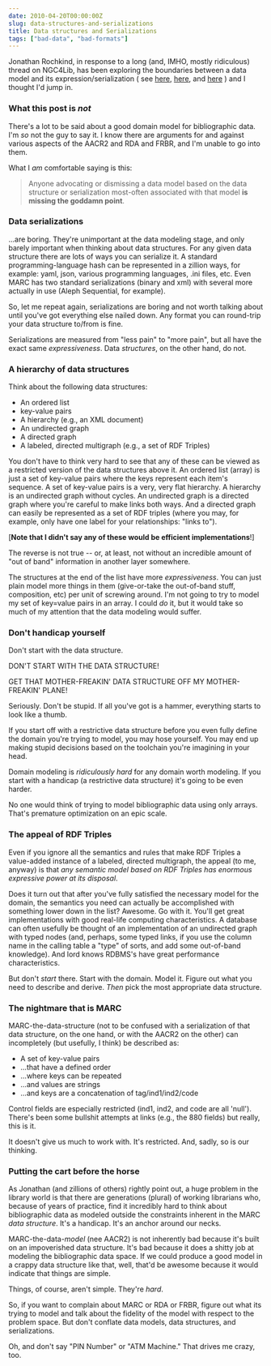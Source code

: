 ```yaml
---
date: 2010-04-20T00:00:00Z
slug: data-structures-and-serializations
title: Data structures and Serializations
tags: ["bad-data", "bad-formats"]
---
```


Jonathan Rochkind, in response to a long (and, IMHO, mostly ridiculous) thread on NGC4Lib, has been exploring the boundaries between a data model and its expression/serialization (
see [here](http://bibwild.wordpress.com/2010/04/19/of-marc-serialization-formats-and-element-schemata/), [here](http://bibwild.wordpress.com/2010/04/19/and-more-on-software-data-formats/), and [here](http://bibwild.wordpress.com/2010/04/20/serialization-vs-metadata-schemavocabulary/)
) and I thought I'd jump in.

### What this post is *not*

There's a lot to be said about a good domain model for bibliographic data. I'm *so* not the guy to say it. I know there are arguments for and against various aspects of the AACR2 and RDA and FRBR, and I'm unable to go into them.

What I *am* comfortable saying is this:

> Anyone advocating or dismissing a data model based on the  data structure or serialization most-often associated with that model **is missing the goddamn point**.


### Data serializations

...are boring. They're unimportant at the data modeling stage, and only barely important when thinking about data structures. For any given data structure there are lots of ways you can serialize it. A standard programming-language hash can be represented in a zillion ways, for example: yaml, json, various programming languages, .ini files, etc. Even MARC has two standard serializations (binary and xml) with several more actually in use (Aleph Sequential, for example).

So, let me repeat again, serializations are boring and not worth talking about until you've got everything else nailed down. Any format you can round-trip your data structure to/from is fine.

Serializations are measured from "less pain" to "more pain", but all have the exact same *expressiveness*. Data *structures*, on the other hand, do not.


### A hierarchy of data structures

Think about the following data structures:

*  An ordered list
*  key-value pairs
*  A hierarchy (e.g., an XML document)
*  An undirected graph
*  A directed graph
*  A labeled, directed multigraph (e.g., a set of RDF Triples)


You don't have to think very hard to see that any of these can be viewed as a restricted version of the data structures above it. An ordered list (array) is just a set of key-value pairs where the keys represent each item's sequence. A set of key-value pairs is a very, very flat hierarchy. A hierarchy is an undirected graph without cycles. An undirected graph is a directed graph where you're careful to make links both ways. And a directed graph can easily be represented as a set of RDF triples (where you may, for example, only have one label for your relationships: "links to").

[**Note that I didn't say any of these would be efficient implementations**!]

The reverse is not true -- or, at least, not without an incredible amount of "out of band" information in another layer somewhere.

The structures at the end of the list have more *expressiveness*. You can just plain model more things in them (give-or-take the out-of-band stuff, composition, etc) per unit of screwing around. I'm not going to try to model my set of key=value pairs in an array. I could *do* it, but it would take so much of my attention that the data modeling would suffer.


### Don't handicap yourself

Don't start with the data structure.

DON'T START WITH THE DATA STRUCTURE!

GET THAT MOTHER-FREAKIN' DATA STRUCTURE OFF MY MOTHER-FREAKIN' PLANE!

Seriously. Don't be stupid. If all you've got is a hammer, everything starts to look like a thumb.

If you start off with a restrictive data structure before you even fully define the domain you're trying to model, you may hose yourself. You may end up making stupid decisions based on the toolchain you're imagining in your head.

Domain modeling is *ridiculously hard* for any domain worth modeling. If you start with a handicap (a restrictive data structure) it's going to be even harder.

No one would think of trying to model bibliographic data using only arrays. That's premature optimization on an epic scale.

### The appeal of RDF Triples

Even if you ignore all the semantics and rules that make RDF Triples a value-added instance of a labeled, directed multigraph, the appeal (to me, anyway) is that *any semantic model based on RDF Triples has enormous expressive power at its disposal*.

Does it turn out that after you've fully satisfied the necessary model for the domain, the semantics you need can actually be accomplished with something lower down in the list? Awesome. Go with it. You'll get great implementations with good real-life computing characteristics. A database can often usefully be thought of an implementation of an undirected graph with typed nodes (and, perhaps, some typed links, if you use the column name in the calling table a "type" of sorts, and add some out-of-band knowledge). And lord knows RDBMS's have great performance characteristics.

But don't *start* there. Start with the domain. Model it. Figure out what you need to describe and derive. *Then* pick the most appropriate data structure.

### The nightmare that is MARC

MARC-the-data-structure (not to be confused with a serialization of that data structure, on the one hand,  or with the AACR2 on the other) can incompletely (but usefully, I think) be described as:

*  A set of key-value pairs
*  ...that have a defined order
*  ...where keys can be repeated
*  ...and values are strings
*  ...and keys are a concatenation of tag/ind1/ind2/code

Control fields are especially restricted (ind1, ind2, and code are all 'null'). There's been some bullshit attempts at links (e.g., the 880 fields) but really, this is it.

It doesn't give us much to work with. It's restricted. And, sadly, so is our thinking.

### Putting the cart before the horse

As Jonathan (and zillions of others) rightly point out, a huge problem in the library world is that there are generations (plural) of working librarians who, because of years of practice, find it incredibly hard to think about bibliographic data as modeled outside the constraints inherent in the MARC *data structure*. It's a handicap. It's an anchor around our necks.

MARC-the-data-*model* (nee AACR2) is not inherently bad because it's built on an impoverished data structure. It's bad because it does a shitty job at modeling the bibliographic data space. If we could produce a good model in a crappy data structure like that, well, that'd be awesome because it would indicate that things are simple.

Things, of course, aren't simple. They're *hard*.

So, if you want to complain about MARC or RDA or FRBR, figure out what its trying to model and talk about the fidelity of the model with respect to the problem space. But don't conflate data models, data structures, and serializations.

Oh, and don't say "PIN Number" or "ATM Machine." That drives me crazy, too.
